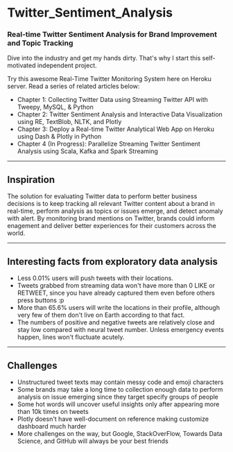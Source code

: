 # Twitter_Sentiment_Analysis

### Real-time Twitter Sentiment Analysis for Brand Improvement and Topic Tracking


Dive into the industry and get my hands dirty. That's why I start this self-motivated independent project.

Try this awesome Real-Time Twitter Monitoring System here on Heroku server. Read a series of related articles below:

- Chapter 1: Collecting Twitter Data using Streaming Twitter API with Tweepy, MySQL, & Python
- Chapter 2: Twitter Sentiment Analysis and Interactive Data Visualization using RE, TextBlob, NLTK, and Plotly
- Chapter 3: Deploy a Real-time Twitter Analytical Web App on Heroku using Dash & Plotly in Python
- Chapter 4 (In Progress): Parallelize Streaming Twitter Sentiment Analysis using Scala, Kafka and Spark Streaming

---

## Inspiration
The solution for evaluating Twitter data to perform better business decisions is to keep tracking all relevant Twitter content about a brand in real-time, perform analysis as topics or issues emerge, and detect anomaly with alert. By monitoring brand mentions on Twitter, brands could inform enagement and deliver better experiences for their customers across the world.

---

## Interesting facts from exploratory data analysis
- Less 0.01% users will push tweets with their locations.
- Tweets grabbed from streaming data won't have more than 0 LIKE or RETWEET, since you have already captured them even before others press buttons :p
- More than 65.6% users will write the locations in their profile, although very few of them don't live on Earth according to that fact.
- The numbers of positive and negative tweets are relatively close and stay low compared with neural tweet number. Unless emergency events happen, lines won't fluctuate acutely.

---

## Challenges
- Unstructured tweet texts may contain messy code and emoji characters
- Some brands may take a long time to collection enough data to perform analysis on issue emerging since they target specify groups of people
- Some hot words will uncover useful insights only after appearing more than 10k times on tweets
- Plotly doesn't have well-document on reference making customize dashboard much harder
- More challenges on the way, but Google, StackOverFlow, Towards Data Science, and GitHub will always be your best friends
